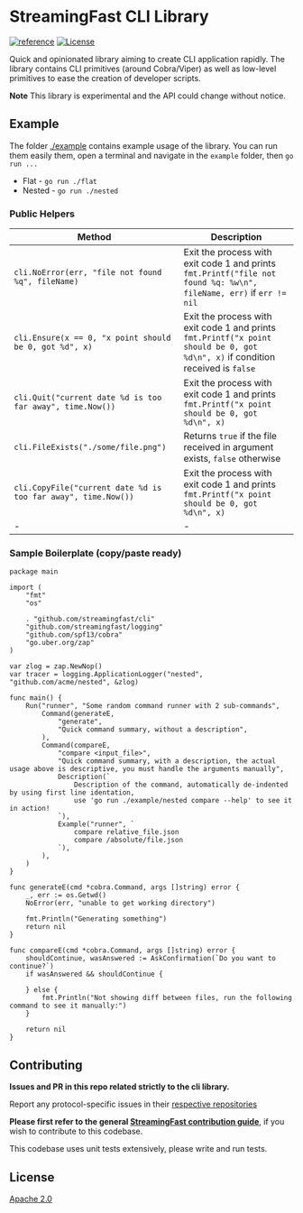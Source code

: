 # StreamingFast CLI Library
[![reference](https://img.shields.io/badge/godoc-reference-5272B4.svg?style=flat-square)](https://pkg.go.dev/github.com/streamingfast/dgrpc)
[![License](https://img.shields.io/badge/License-Apache%202.0-blue.svg)](https://opensource.org/licenses/Apache-2.0)

Quick and opinionated library aiming to create CLI application rapidly. The library contains CLI primitives (around Cobra/Viper) as well as low-level primitives to ease the creation of developer scripts.

**Note** This library is experimental and the API could change without notice.

## Example

The folder [./example](./example) contains example usage of the library. You can run them easily them, open a terminal and navigate in the `example` folder, then `go run ...`

 * Flat - `go run ./flat`
 * Nested - `go run ./nested`

### Public Helpers

| Method| Description |
|-|-|
| `cli.NoError(err, "file not found %q", fileName)` | Exit the process with exit code 1 and prints `fmt.Printf("file not found %q: %w\n", fileName, err)` if `err != nil` |
| `cli.Ensure(x == 0, "x point should be 0, got %d", x)` | Exit the process with exit code 1 and prints `fmt.Printf("x point should be 0, got %d\n", x)` if condition received is `false` |
| `cli.Quit("current date %d is too far away", time.Now())` | Exit the process with exit code 1 and prints `fmt.Printf("x point should be 0, got %d\n", x)` |
| `cli.FileExists("./some/file.png")` | Returns `true` if the file received in argument exists, `false` otherwise |
| `cli.CopyFile("current date %d is too far away", time.Now())` | Exit the process with exit code 1 and prints `fmt.Printf("x point should be 0, got %d\n", x)` |
|-|-|

### Sample Boilerplate (copy/paste ready)

```golang
package main

import (
	"fmt"
	"os"

	. "github.com/streamingfast/cli"
	"github.com/streamingfast/logging"
	"github.com/spf13/cobra"
	"go.uber.org/zap"
)

var zlog = zap.NewNop()
var tracer = logging.ApplicationLogger("nested", "github.com/acme/nested", &zlog)

func main() {
	Run("runner", "Some random command runner with 2 sub-commands",
		Command(generateE,
			"generate",
			"Quick command summary, without a description",
		),
		Command(compareE,
			"compare <input_file>",
			"Quick command summary, with a description, the actual usage above is descriptive, you must handle the arguments manually",
			Description(`
				Description of the command, automatically de-indented by using first line identation,
				use 'go run ./example/nested compare --help' to see it in action!
			`),
			Example("runner", `
				compare relative_file.json
				compare /absolute/file.json
			`),
		),
	)
}

func generateE(cmd *cobra.Command, args []string) error {
	_, err := os.Getwd()
	NoError(err, "unable to get working directory")

	fmt.Println("Generating something")
	return nil
}

func compareE(cmd *cobra.Command, args []string) error {
	shouldContinue, wasAnswered := AskConfirmation(`Do you want to continue?`)
	if wasAnswered && shouldContinue {

	} else {
		fmt.Println("Not showing diff between files, run the following command to see it manually:")
	}

	return nil
}
```

## Contributing

**Issues and PR in this repo related strictly to the cli library.**

Report any protocol-specific issues in their
[respective repositories](https://github.com/streamingfast/streamingfast#protocols)

**Please first refer to the general
[StreamingFast contribution guide](https://github.com/streamingfast/streamingfast/blob/master/CONTRIBUTING.md)**,
if you wish to contribute to this codebase.

This codebase uses unit tests extensively, please write and run tests.

## License

[Apache 2.0](LICENSE)
